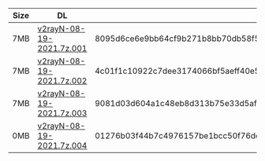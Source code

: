 |    Size   |     DL  | sha512sum |
|  ---  |  ---  |  ---  |
| 7MB | [v2rayN-08-19-2021.7z.001](https://cdn.jsdelivr.net/gh/googleians/v2rayN@main/v2rayN-08-19-2021.7z.001) | 8095d6ce6e9bb64cf9b271b8bb70db58f5317528332b761a139c2c1524f2e1cfbacf7cc289fa159bf020ace071e8eed5d1f52618bc635a922eb268ce16cced08 |
| 7MB | [v2rayN-08-19-2021.7z.002](https://cdn.jsdelivr.net/gh/googleians/v2rayN@main/v2rayN-08-19-2021.7z.002) | 4c01f1c10922c7dee3174066bf5aeff40e519fac74f4988d9d81fad2526c549b689f94c569c172c7d80a103dfd3b5cd612e2bd888ce2a3b5d57a5a5f8aefe5c1 |
| 7MB | [v2rayN-08-19-2021.7z.003](https://cdn.jsdelivr.net/gh/googleians/v2rayN@main/v2rayN-08-19-2021.7z.003) | 9081d03d604a1c48eb8d313b75e33d5affe43372bae6a2148e2b7d9cd431696726feadcdb94ebf3459e60c0cb68b013e4ddf3951160d11cce38c7d524d23e7c5 |
| 0MB | [v2rayN-08-19-2021.7z.004](https://cdn.jsdelivr.net/gh/googleians/v2rayN@main/v2rayN-08-19-2021.7z.004) | 01276b03f44b7c4976157be1bcc50f76de9b5e068f42e4299a8e7c196c69c5b1f01f91e49085c2dc6366f24bc16d34e3e82a5b5d351148372b3e0209d171eb57 |
